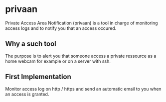 # privaan
Private Access Area Notification (privaan) is a tool in charge of monitoring access logs and to notify you that an access occured.

## Why a such tool
The purpose is to alert you that someone access a private ressource as a home webcam for example or on a server with ssh.

## First Implementation
Monitor access log on http / https and send an automatic email to you when an access is granted.
